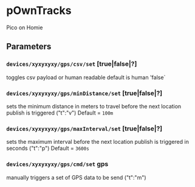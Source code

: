 # pOwnTracks

Pico on Homie

## Parameters

### `devices/xyxyxyxy/gps/csv/set` [true|false|?]
toggles csv payload or human readable
default is human 'false`

### `devices/xyxyxyxy/gps/minDistance/set` [true|false|?]
sets the minimum distance in meters to travel before the next location
publish is triggered ("t":"v")
Default = `100m`

### `devices/xyxyxyxy/gps/maxInterval/set` [true|false|?]
sets the maximum interval before the next location publish is triggered
in seconds ("t":"p")
Default = `3600s`

### `devices/xyxyxyxy/gps/cmd/set` gps
manually triggers a set of GPS data to be send ("t":"m")
